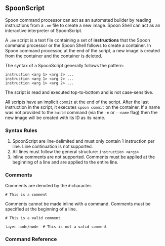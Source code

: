 ## SpoonScript

Spoon command processor can act as an automated builder by reading instructions from a `.me` file to create a new image. Spoon Shell can act as an interactive interpreter of SpoonScript.

A `.me` script is a text file containing a set of **instructions** that the Spoon command processor or the Spoon Shell follows to create a container. In Spoon command processor, at the end of the script, a new image is created from the container and the container is deleted.

The syntax of a SpoonScript generally follows the pattern: 

	instruction <arg 1> <arg 2> ...
	instruction <arg 1> <arg 2> ...
	instruction <arg 1> <arg 2> ...
	
The script is read and executed top-to-bottom and is not case-sensitive.

All scripts have an implicit `commit` at the end of the script. After the last instruction in the script, it executes `spoon commit` on the container. If a name was not provided to the `build` command (via the `-n` or `--name` flag) then the new image will be created with its ID as its name. 

### Syntax Rules

1. SpoonScript are line-delimited and must only contain 1 instruction per line. Line continuation is not supported. 
2. All lines must follow the general structure: `instruction <args>`
3. Inline comments are not supported. Comments must be applied at the beginning of a line and are applied to the entire line. 

### Comments

Comments are denoted by the `#` character. 

	# This is a comment

Comments cannot be made inline with a command. Comments must be specified at the beginning of a line. 

```
# This is a valid comment

layer node/node  # This is not a valid comment
```

### Command Reference